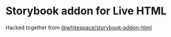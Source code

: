 # Storybook addon for Live HTML

Hacked together from [@whitespace/storybook-addon-html](https://github.com/whitespace-se/storybook-addon-html)
